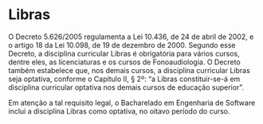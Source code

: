 # Libras
O Decreto 5.626/2005 regulamenta a Lei 10.436, de 24 de abril de 2002, e o artigo 18 da Lei 10.098, de 19 de dezembro de 2000. Segundo esse Decreto, a disciplina curricular Libras é obrigatória para vários cursos, dentre eles, as licenciaturas e os cursos de Fonoaudiologia. O Decreto também estabelece que, nos demais cursos, a disciplina curricular Libras seja optativa, conforme o Capítulo II, § 2º: “a Libras constituir-se-á em disciplina curricular optativa nos demais cursos de educação superior”. 

Em atenção a tal requisito legal, o Bacharelado em Engenharia de Software inclui a disciplina Libras como optativa, no oitavo período do curso.
